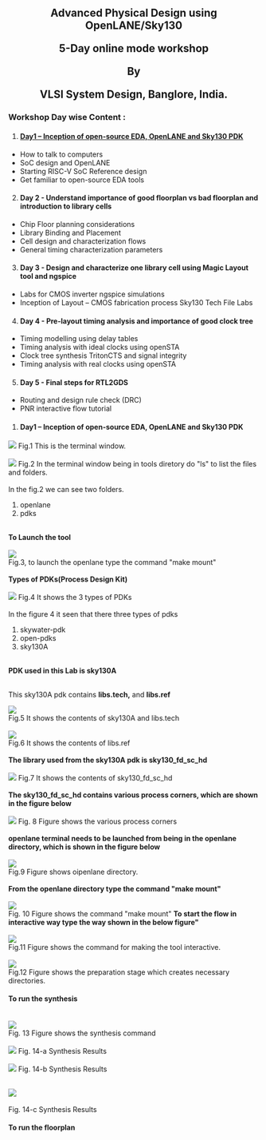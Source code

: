 <h2><p align="center">Advanced Physical Design using OpenLANE/Sky130</p><p align="center">5-Day online mode workshop</p><p align="center">By</p><p align="center">VLSI System Design, Banglore, India.</p></h2>

<h3>Workshop Day wise Content :</h3>
<ol start="1">
 <li>
  <h4><a href="https://github.com/mdzakirhussain/Advanced-Physical-Design-using-OpenLane-Sky130/blob/main/README.md#day1--inception-of-open-source-eda-openlane-and-sky130-pdk-1" >Day1 – Inception of open-source EDA, OpenLANE and Sky130 PDK</a></h4>
 </li>
</ol>
<ul>
 <li>
How to talk to computers  </li>
<li>SoC design and OpenLANE  </li>
<li>Starting RISC-V SoC Reference design  </li>
<li>Get familiar to open-source EDA tools
  </li>
</ul>
<ol start="2">
 <li>
<h4>Day 2 - Understand importance of good floorplan vs bad floorplan and introduction to library cells</h4>
 </li>
</ol>
<ul>
 <li>
Chip Floor planning considerations</li>
 <li>Library Binding and Placement</li>
 <li>Cell design and characterization flows</li>
 <li>General timing characterization parameters
 </li>
 </ul>
 <ol start="3">
 <li>
<h4>Day 3 - Design and characterize one library cell using Magic Layout tool and ngspice</h4>
 </li>
</ol>
<ul>
 <li>
Labs for CMOS inverter ngspice simulations </li>
 <li>Inception of Layout – CMOS fabrication process
Sky130 Tech File Labs
  </li>
 </ul>
   <ol start="4">
 <li>
<h4>Day 4 - Pre-layout timing analysis and importance of good clock tree</h4>
 </li>
</ol>
  <ul>
 <li>
Timing modelling using delay tables </li>
<li>Timing analysis with ideal clocks using openSTA </li>
<li>Clock tree synthesis TritonCTS and signal integrity </li>
<li>Timing analysis with real clocks using openSTA
  </li>
    </ul>
      <ol start="5">
 <li>
<h4>Day 5 - Final steps for RTL2GDS</h4>
  </li>
</ol>
<ul>
 <li>
Routing and design rule check (DRC) </li>
<li>PNR interactive flow tutorial
 </li>
  </ul>

<ol start="1">
 <li>
  <h4>Day1 – Inception of open-source EDA, OpenLANE and Sky130 PDK</h4>
 </li>
</ol>

<img src="day1/1 terminal.JPG">
Fig.1 This is the terminal window.<br/>
<br/><img src="day1/2. go to the working directory.JPG">
Fig.2 In the terminal window being in tools diretory do "ls" to list the files and folders.<br>  
<br/>In the fig.2 we can see two folders.<br>  
<ol>
<li>openlane</li>
 <li>pdks</li>
</ol><br/>
<b>To Launch the tool</b><br/>
<br/><img src="day1/4. openlane terminal.JPG">
<br/>Fig.3, to launch the openlane type the command "make mount"<br/>
<br/><b>Types of PDKs(Process Design Kit)</b><br/>
<br/><img src="day1/5 types of pdks.PNG">
Fig.4 It shows the 3 types of PDKs<br/>
<br/>In the figure 4 it seen that there three types of pdks<br/>
<ol><li>skywater-pdk</li><li>open-pdks</li><li>sky130A</li></ol><br/>
<b>PDK used in this Lab is sky130A</b><br/>
<br/><p>This sky130A pdk contains <b>libs.tech,</b> and <b>libs.ref</b></p>
<img src="day1/6 inside libs.tech.PNG">
<br/>Fig.5 It shows the contents of sky130A and libs.tech<br/>
<br/><img src="day1/7 inside libs.ref.PNG">
<br/>Fig.6 It shows the contents of libs.ref<br/>
<br/><b>The library used from the sky130A pdk is sky130_fd_sc_hd</b><br/>
<br/><img src="day1/8 lib we are working with.PNG">
Fig.7 It shows the contents of sky130_fd_sc_hd<br/>
<br/><b>The sky130_fd_sc_hd contains various process corners, which are shown in the figure below</b><br/>
<br/><img src="day1/9 process corners in the lib.PNG">
Fig. 8 Figure shows the various process corners<br/>
<br/><b>openlane terminal needs to be launched from being in the openlane directory, which is shown in the figure below</b><br/>
<br/><img src="day1/11 invoke openlane terminal from openlane dir.PNG">
<br/>Fig.9 Figure shows oipenlane directory.<br/>
<br/><b>From the openlane directory type the command "make mount"</b><br/>
<br/><img src="day1/12 invoking command.PNG"><br/>
Fig. 10 Figure shows the command "make mount"
<b>To start the flow in interactive way type the way shown in the below figure"</b><br/>
<br/><img src="day1/13 after invoking pre design.PNG"><br/>
Fig.11 Figure shows the command for making the tool interactive.<br/>
<br/><img src="day1/14 after prep.png"><br/>
Fig.12 Figure shows the preparation stage which creates necessary directories.</br>
<h4>To run the synthesis</h4>
<br/><img src="day1/15 run synth.png"><br/>
Fig. 13 Figure shows the synthesis command<br/>
<br/><img src="day1/16 synth1.PNG">
Fig. 14-a Synthesis Results<br/>
<br/><img src="day1/17 synth2.PNG">
Fig. 14-b Synthesis Results<br/>

<br/><img src="day1/18 synth3.PNG"><br/>
<br/>Fig. 14-c Synthesis Results<br/>

<h4>To run the floorplan</h4>

